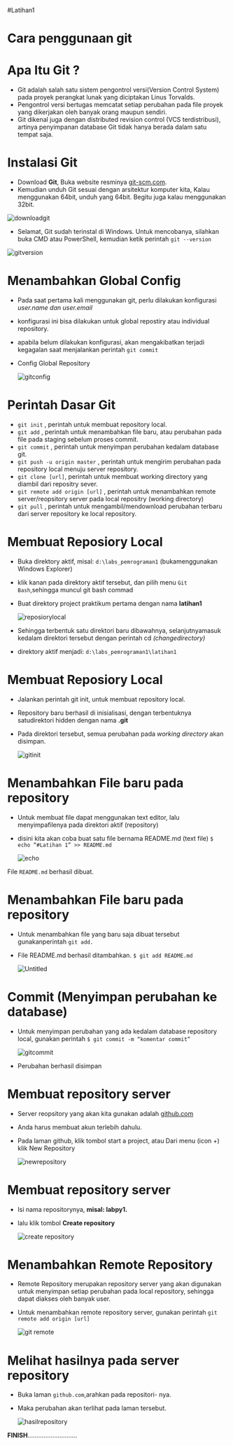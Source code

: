  #Latihan1

# Cara penggunaan git
# Apa Itu Git ?
* Git adalah salah satu sistem pengontrol versi(Version Control System) pada proyek perangkat lunak yang diciptakan Linus Torvalds.
* Pengontrol versi bertugas memcatat setiap perubahan pada file proyek yang dikerjakan oleh banyak orang maupun sendiri.
* Git dikenal juga dengan distributed revision control (VCS terdistribusi), artinya penyimpanan database Git tidak hanya berada dalam satu tempat saja.
# Instalasi Git
* Download **Git**, Buka website resminya [git-scm.com](https://git-scm.com).
* Kemudian unduh Git sesuai dengan arsitektur komputer kita, Kalau
menggunakan 64bit, unduh yang 64bit. Begitu juga kalau
menggunakan 32bit.

![downloadgit](https://user-images.githubusercontent.com/56913656/67956393-9a592100-fc26-11e9-97f0-bd09cbf62134.png)
		
* Selamat, Git sudah terinstal di Windows. Untuk mencobanya,
		silahkan buka CMD atau PowerShell, kemudian ketik perintah
		``git --version``
		
 ![gitversion](https://user-images.githubusercontent.com/56913656/67958943-90d1b800-fc2a-11e9-97dc-9609400c9e97.png)
		
# Menambahkan Global Config
* Pada saat pertama kali menggunakan git, perlu dilakukan konfigurasi
*user.name dan user.email*
* konfigurasi ini bisa dilakukan untuk global repostiry atau individual
repository.
* apabila belum dilakukan konfigurasi, akan mengakibatkan terjadi
kegagalan saat menjalankan perintah ``git commit``
* Config Global Repository
		
  ![gitconfig](https://user-images.githubusercontent.com/56913656/67959737-c3c87b80-fc2b-11e9-80b4-42c27fb6d5f8.png)

# Perintah Dasar Git
* ``git init`` , perintah untuk membuat repository local.
* ``git add`` , perintah untuk menambahkan file baru, atau perubahan pada file pada staging sebelum proses commit.
* ``git commit`` , perintah untuk menyimpan perubahan kedalam database git.
* ``git push -u origin master`` , perintah untuk mengirim perubahan pada repository local menuju server repository.
* ``git clone [url]``, perintah untuk membuat working directory yang diambil dari repositry sever.
* ``git remote add origin [url]`` , perintah untuk menambahkan remote server/reopsitory server pada local repositry (working directory)
* ``git pull`` , perintah untuk mengambil/mendownload perubahan terbaru dari server repository ke local repository.
# Membuat Reposiory Local
* Buka direktory aktif, misal: ``d:\labs_pemrograman1`` (bukamenggunakan Windows Explorer)
* klik kanan pada direktory aktif tersebut, dan pilih menu ``Git Bash``,sehingga muncul git bash commad
* Buat direktory project praktikum pertama dengan nama **latihan1**
		
  ![reposiorylocal](https://user-images.githubusercontent.com/56913656/68035814-ff7c4780-fcf6-11e9-94d4-8b58dc0462bf.png)
	 
* Sehingga terbentuk satu direktori baru dibawahnya, selanjutnyamasuk kedalam direktori tersebut dengan perintah cd *(changedirectory)*
* direktory aktif menjadi: ``d:\labs_pemrograman1\latihan1``
# Membuat Reposiory Local
* Jalankan perintah git init, untuk membuat repository local.
* Repository baru berhasil di inisialisasi, dengan terbentuknya satudirektori hidden dengan nama **.git**
* Pada direktori tersebut, semua perubahan pada *working directory* akan disimpan.
		
  ![gitinit](https://user-images.githubusercontent.com/56913656/68037108-9b0eb780-fcf9-11e9-9ec6-3b7deeaf4620.png)
		
# Menambahkan File baru pada repository
* Untuk membuat file dapat menggunakan text editor, lalu menyimpafilenya pada direktori aktif (repository)
* disini kita akan coba buat satu file bernama README.md (text file) ``$ echo “#Latihan 1” >> README.md``
		
  ![echo](https://user-images.githubusercontent.com/56913656/68037392-343dce00-fcfa-11e9-9166-35c047989044.png)

File ``README.md`` berhasil dibuat.
# Menambahkan File baru pada repository
* Untuk menambahkan file yang baru saja dibuat tersebut gunakanperintah ``git add.``
* File README.md berhasil ditambahkan. ``$ git add README.md``

  ![Untitled](https://user-images.githubusercontent.com/56913656/68065898-684cd980-fd62-11e9-8cd5-33a51a59cb41.png)

# Commit (Menyimpan perubahan ke database)
* Untuk menyimpan perubahan yang ada kedalam database repository local, gunakan perintah ``$ git commit -m “komentar commit”``

  ![gitcommit](https://user-images.githubusercontent.com/56913656/68065934-d7c2c900-fd62-11e9-85f4-a4ca74a9975e.png)
  
* Perubahan berhasil disimpan
# Membuat repository server
* Server reopsitory yang akan kita gunakan adalah [github.com](https://github.com)
* Anda harus membuat akun terlebih dahulu.
* Pada laman github, klik tombol start a project, atau Dari menu (icon +) klik New Repository

  ![newrepository](https://user-images.githubusercontent.com/56913656/68065978-b3b3b780-fd63-11e9-84a2-499163a5b0c5.png)
  
# Membuat repository server
* Isi nama repositorynya, **misal: labpy1.**
* lalu klik tombol **Create repository**

  ![create repository](https://user-images.githubusercontent.com/56913656/68066006-fd9c9d80-fd63-11e9-9d19-94c0dca54b0e.png)
  
# Menambahkan Remote Repository
* Remote Repository merupakan repository server yang akan digunakan untuk menyimpan setiap perubahan pada local repository, sehingga dapat diakses oleh banyak user.
* Untuk menambahkan remote repository server, gunakan perintah ``git remote add origin [url]``

  ![git remote](https://user-images.githubusercontent.com/56913656/68066035-52401880-fd64-11e9-8167-11a8798e18b1.png)
  
# Melihat hasilnya pada server repository
* Buka laman ``github.com``,arahkan pada repositori- nya.
* Maka perubahan akan terlihat pada laman tersebut.

  ![hasilrepository](https://user-images.githubusercontent.com/56913656/68066201-7b61a880-fd66-11e9-903a-9de68232377f.png)
  
**FINISH**............................

  
  



